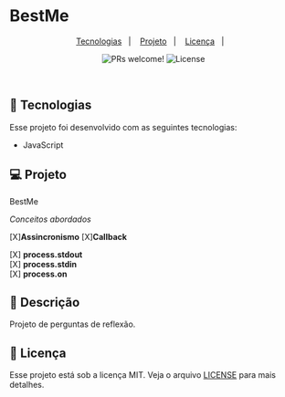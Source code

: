 # BestMe
<p align="center">
  <a href="#-tecnologias">Tecnologias</a>&nbsp;&nbsp;&nbsp;|&nbsp;&nbsp;&nbsp;
  <a href="#-projeto">Projeto</a>&nbsp;&nbsp;&nbsp;|&nbsp;&nbsp;&nbsp;
   <a href="#-licença">Licença</a>&nbsp;&nbsp;&nbsp;|&nbsp;&nbsp;&nbsp;
</p>

<p align="center">
 <img src="https://img.shields.io/static/v1?label=PRs&message=welcome&color=49AA26&labelColor=000000" alt="PRs welcome!" />

  <img alt="License" src="https://img.shields.io/static/v1?label=license&message=MIT&color=49AA26&labelColor=000000">
</p>

<br>

## 🚀 Tecnologias

Esse projeto foi desenvolvido com as seguintes tecnologias:

- JavaScript

## 💻 Projeto
BestMe

*Conceitos abordados*

[X]**Assincronismo**
[X]**Callback**

\[X] **process.stdout**\
\[X] **process.stdin**\
\[X] **process.on**

## 📑 Descrição

<p>Projeto de perguntas de reflexão.</p>



## 📝 Licença

Esse projeto está sob a licença MIT. Veja o arquivo [LICENSE](https://github.com/bieltrue95/BestMe/blob/main/LICENSE) para mais detalhes.


